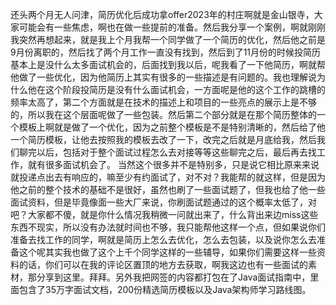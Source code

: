 还头两个月无人问津，简历优化后成功拿offer2023年的村庄啊就是金山银寺，大家可能会有一些焦虑，啊也在做一些提前的准备。然后我分享一个案例，啊就刚刚我突然再想起来，就是我上个月我帮一个同学做了一个简历的优化，然后他之前是9月份离职的，然后找了两个月工作一直没有找到，然后到了11月份的时候投简历基本上是没什么太多面试机会的，后面找到我以后，呢我看了一下他简历，啊就帮他做了一些优化，因为他简历上其实有很多的一些描述是有问题的。我也理解说为什么他在这个阶段投简历是没有什么面试机会，一方面呢是他的这个工作的跳槽的频率太高了，第二个方面就是在技术的描述上和项目的一些亮点的展示上是不够的，所以我在这个层面呢做了一些包装。然后第二个部分就是在那个简历整体的一个模板上啊就是做了一个优化，因为之前整个模板是不是特别清晰的，然后给了他一个简历模板，让他去按照我的模板去改了一下，改完之后就是月底给我，然后我们聊完以后，包括对于整个面试过程怎么去对接等等这些聊完之后，最后再去找工作，就有很多面试机会了。
	当然这个很多并不是特别多，只是说它相比原来来说就投递点出去有响应的，嘛至少有约面试了，对不对？我能帮的就这样，但是因为他之前的整个技术的基础不是很好，虽然也刷了一些面试题了，但我也给了他一些面试资料，但是毕竟像面一些大厂来说，你刷面试题通过的这个概率太低了，对吧？大家都不傻，就是你什么情况我稍微一问就出来了，什么背出来边miss这些东西不现实，所以没有办法就时间也不够，我只能帮他这样一个点，但如果说你们准备去找工作的同学，啊就是简历上怎么去优化，怎么去包装，以及说你怎么去准备这个呢其实我也做了这个上千个同学这样的一些辅导，如果你们需要这样一些资料的话，你们可以在我的评论区置顶的地方去获取，啊我这边也有一些面试的素材，那分享到这里。拜拜。另外我把网签的内容都打包在了Java面试指南中，里面包含了35万字面试文档，200份精选简历模板以及Java架构师学习路线图。